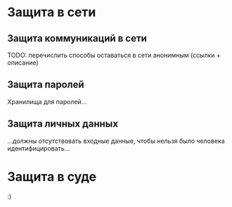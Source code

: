 # Защита в сети
## Защита коммуникаций в сети
TODO: перечислить способы оставаться в сети анонимным (ссылки + описание)

## Защита паролей
Хранилища для паролей...

## Защита личных данных
...должны отсутствовать входные данные, чтобы нельзя было человека идентифицировать...

# Защита в суде
:)
